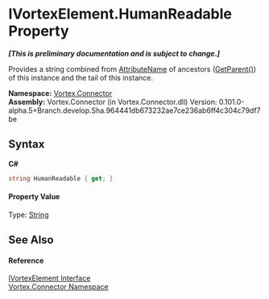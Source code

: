 # IVortexElement.HumanReadable Property 
 _**\[This is preliminary documentation and is subject to change.\]**_

Provides a string combined from <a href="P_Vortex_Connector_IVortexElement_AttributeName.md">AttributeName</a> of ancestors (<a href="M_Vortex_Connector_IVortexElement_GetParent.md">GetParent()</a>) of this instance and the tail of this instance.

**Namespace:**&nbsp;<a href="N_Vortex_Connector.md">Vortex.Connector</a><br />**Assembly:**&nbsp;Vortex.Connector (in Vortex.Connector.dll) Version: 0.101.0-alpha.5+Branch.develop.Sha.964441db673232ae7ce236ab6ff4c304c79df7be

## Syntax

**C#**<br />
``` C#
string HumanReadable { get; }
```


#### Property Value
Type: <a href="http://msdn2.microsoft.com/en-us/library/s1wwdcbf" target="_blank">String</a>

## See Also


#### Reference
<a href="T_Vortex_Connector_IVortexElement.md">IVortexElement Interface</a><br /><a href="N_Vortex_Connector.md">Vortex.Connector Namespace</a><br />